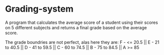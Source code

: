 # Grading-system
A program that calculates the average score of a student using their scores on 5 different subjects and returns a final grade based on the average score.

The grade boundries are not perfect, alas here they are:
F - <= 20.5 ||
E - 21 to 40.5 ||
D - 41 to 59.5 ||
C - 60 to 74.5 ||
B - 75 to 84.5 ||
A >= 85
